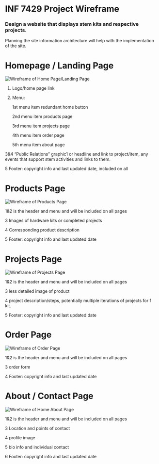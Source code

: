 # INF 7429 Project Wireframe

### Design a website that displays stem kits and respective projects.


Planning the site information architecture will help with the implementation of the site.

# Homepage / Landing Page

![Wireframe of Home Page/Landing Page](wireframes/homepage.png)


1)	Logo/home page link
2)	Menu:

      1st menu item redundant home button

      2nd menu item products page

      3rd menu item projects page

      4th menu item order page

      5th menu item about page

  3&4 “Public Relations” graphic1 or headline and link to project/item, any events that support stem activities and links to them.

  5 Footer: copyright info and last updated date, included on all


# Products Page

![Wireframe of Products Page](wireframes/productspage.png)


  1&2 is the header and menu and will be included on all pages

  3 Images of hardware kits or completed projects

  4 Corresponding product description

  5 Footer: copyright info and last updated date

# Projects Page

![Wireframe of Projects Page](wireframes/projectspage.png)


  1&2 is the header and menu and will be included on all pages

  3 less detailed image of product

  4 project description/steps, potentially multiple iterations of projects for 1 kit.

  5 Footer: copyright info and last updated date

# Order Page

![Wireframe of Order Page](wireframes/orderpage.png)


  1&2 is the header and menu and will be included on all pages

  3 order form

  4 Footer: copyright info and last updated date

# About / Contact Page

![Wireframe of Home About Page](wireframes/aboutpage.png)


  1&2 is the header and menu and will be included on all pages

  3 Location and points of contact

  4 profile image

  5 bio info and individual contact

  6 Footer: copyright info and last updated date
